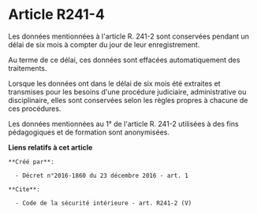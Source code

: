 # Article R241-4

Les données mentionnées à l'article R. 241-2 sont conservées pendant un délai de six mois à compter du jour de leur
enregistrement. 

Au terme de ce délai, ces données sont effacées automatiquement des traitements. 

Lorsque les données ont dans le délai de six mois été extraites et transmises pour les besoins d'une procédure judiciaire,
administrative ou disciplinaire, elles sont conservées selon les règles propres à chacune de ces procédures. 

Les données mentionnées au 1° de l'article R. 241-2 utilisées à des fins pédagogiques et de formation sont anonymisées.

**Liens relatifs à cet article**

	**Créé par**:

	  - Décret n°2016-1860 du 23 décembre 2016 - art. 1

	**Cite**:

	  - Code de la sécurité intérieure - art. R241-2 (V)
